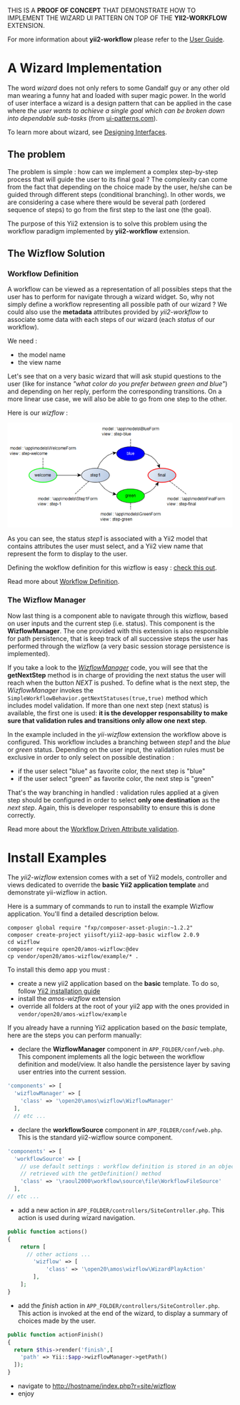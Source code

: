 THIS IS A **PROOF OF CONCEPT** THAT DEMONSTRATE HOW TO IMPLEMENT THE WIZARD UI PATTERN ON TOP OF THE **YII2-WORKFLOW** EXTENSION.

For more information about **yii2-workflow** please refer to the [User Guide](http://raoul2000.github.io/yii2-workflow/).


# A Wizard Implementation

The word *wizard* does not only refers to some Gandalf guy or any other old man wearing a funny hat and loaded with super magic power. In the world of user interface a wizard is a design pattern that can be applied in the case where *the user wants to achieve a single goal which can be broken down into dependable sub-tasks* (from [ui-patterns.com](http://ui-patterns.com/patterns/Wizard)).

To learn more about wizard, see [Designing Interfaces](http://designinginterfaces.com/patterns/wizard/).

## The problem

The problem is simple : how can we implement a complex step-by-step process that will guide the user to its final goal ? The complexity can come from the fact that depending on the choice made by the user, he/she can be guided through different steps (conditional branching). In other words, we are considering a case where there would be several path (ordered sequence of steps) to go from the first step to the last one (the goal).

The purpose of this Yii2 extension is to solve this problem using the workflow paradigm implemented by **yii2-workflow** extension. 

## The Wizflow Solution

### Workflow Definition
A workflow can be viewed as a representation of all possibles steps that the user has to perform for navigate through a wizard widget. So, why not simply define a workflow representing all possible path of our wizard ? We could also use the **metadata** attributes provided by *yii2-workflow* to associate some data with each steps of our wizard (each *status* of our workflow).

We need :
- the model name
- the view name

Let's see that on a very basic wizard that will ask stupid questions  to the user (like for instance *"what color do you prefer between green and blue"*) and depending on her reply, perform the corresponding transitions. On a more linear use case, we will also be able to go from one step to the other.

Here is our *wizflow* :

<img src="wizflow.png" alt="the wizflow" />

As you can see, the status *step1* is associated with a Yii2 model that contains attributes the user must select, and a Yii2 view name that represent the form to display to the user.

Defining the wokflow definition for this wizflow is easy : [check this out](https://github.com/raoul2000/yii2-wizflow/blob/master/example/models/Wizflow.php).

Read more about [Workflow Definition](http://raoul2000.github.io/yii2-workflow/workflow-creation/).

### The Wizflow Manager

Now last thing is a component able to navigate through this wizflow, based on user inputs and the current step (i.e. status). This component is the **WizflowManager**. The one provided with this extension is also responsible for path persistence, that is keep track of all successive steps the user has performed through the wizflow (a very basic session storage persistence is implemented).

If you take a look to the *[WizflowManager](https://github.com/raoul2000/yii2-wizflow/blob/master/src/WizflowManager.php)* code, you will see that the **getNextStep** method is in charge of providing the next status the user will reach when the button *NEXT* is pushed. To define what is the next step, the *WizflowManager* invokes the `SimpleWorkflowBehavior.getNextStatuses(true,true)` method which includes model validation. If more than one next step (next status) is available, the first one is used: **it is the developper responsability to make sure that validation rules and transitions only allow one next step**.

In the example included in the *yii-wizflow* extension the workflow above is configured. This workflow includes a branching between *step1* and the *blue* or *green* status. Depending on the user input, the validation rules must be exclusive in order to only select on possible destination :

- if the user select "blue" as favorite color, the next step is "blue"
- if the user select "green" as favorite color, the next step is "green"

That's the way branching in handled : validation rules applied at a given step should be configured in order to select **only one destination** as the *next step*. Again, this is developer responsability to ensure this is done correctly.

Read more about the [Workflow Driven Attribute validation](http://raoul2000.github.io/yii2-workflow/concept-validation/).

# Install Examples

The *yii2-wizflow* extension comes with a set of Yii2 models, controller and views dedicated to override the **basic Yii2 application template** and demonstrate yii-wizflow in action.

Here is a summary of commands to run to install the example Wizflow application. You'll find a detailed description below.

```
composer global require "fxp/composer-asset-plugin:~1.2.2"
composer create-project yiisoft/yii2-app-basic wizflow 2.0.9
cd wizflow
composer require open20/amos-wizflow:@dev
cp vendor/open20/amos-wizflow/example/* .
```

To install this demo app you must :

- create a new yii2 application based on the **basic** template. To do so, follow [Yii2 installation guide](http://www.yiiframework.com/download/)
- install the *amos-wizflow* extension
- override all folders at the root of your yii2 app with the ones provided in `vendor/open20/amos-wizflow/example`

If you already have a running Yii2 application based on the *basic* template, here are the steps you can perform manually:

- declare the **WizflowManager** component in `APP_FOLDER/conf/web.php`. This component implements all the logic between the workflow definition and model/view. It also handle the persistence layer by saving user entries into the current session.

```php
'components' => [
  'wizflowManager' => [
    'class' => '\open20\amos\wizflow\WizflowManager'
  ],
  // etc ...
```

- declare the **workflowSource** component in `APP_FOLDER/conf/web.php`. This is the standard yii2-wizflow source component.

```php
'components' => [
  'workflowSource' => [
    // use default settings : workflow definition is stored in an object and can be
    // retrieved with the getDefinition() method
    'class' => '\raoul2000\workflow\source\file\WorkflowFileSource'
  ],
// etc ...
```
- add a new action in `APP_FOLDER/controllers/SiteController.php`. This action is used during wizard navigation.

```php
public function actions()
{
    return [
      // other actions ...
        'wizflow' => [
            'class' => '\open20\amos\wizflow\WizardPlayAction'
        ],
    ];
}
```
- add the *finish* action in `APP_FOLDER/controllers/SiteController.php`. This action is invoked at the end of the wizard, to display a summary of choices made by the user.

```php
public function actionFinish()
{
  return $this->render('finish',[
    'path' => Yii::$app->wizflowManager->getPath()
  ]);
}
```

- navigate to [http://hostname/index.php?r=site/wizflow](http://host/index.php?r=site/wizflow)
- enjoy
